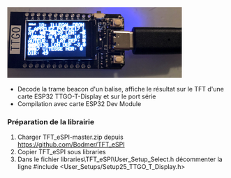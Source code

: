 <img width = "400" src="TTGOCapture1.png" />

* Decode la trame beacon d'un balise, affiche le résultat sur le TFT d'une carte ESP32 TTGO-T-Display et sur le port série 
* Compilation avec carte ESP32 Dev Module

### Préparation de la librairie

  1. Charger TFT_eSPI-master.zip depuis https://github.com/Bodmer/TFT_eSPI
  2. Copier TFT_eSPI sous libraries
  3. Dans le fichier libraries\TFT_eSPI\User_Setup_Select.h décommenter la ligne #include <User_Setups/Setup25_TTGO_T_Display.h>
